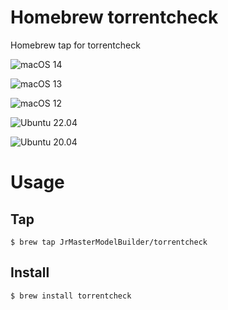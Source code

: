 # Homebrew torrentcheck

Homebrew tap for torrentcheck

![macOS 14](https://github.com/JrMasterModelBuilder/homebrew-torrentcheck/workflows/macOS%2014/badge.svg)

![macOS 13](https://github.com/JrMasterModelBuilder/homebrew-torrentcheck/workflows/macOS%2013/badge.svg)

![macOS 12](https://github.com/JrMasterModelBuilder/homebrew-torrentcheck/workflows/macOS%2012/badge.svg)

![Ubuntu 22.04](https://github.com/JrMasterModelBuilder/homebrew-torrentcheck/workflows/Ubuntu%2022.04/badge.svg)

![Ubuntu 20.04](https://github.com/JrMasterModelBuilder/homebrew-torrentcheck/workflows/Ubuntu%2020.04/badge.svg)


# Usage

## Tap

```
$ brew tap JrMasterModelBuilder/torrentcheck
```

## Install

```
$ brew install torrentcheck
```

